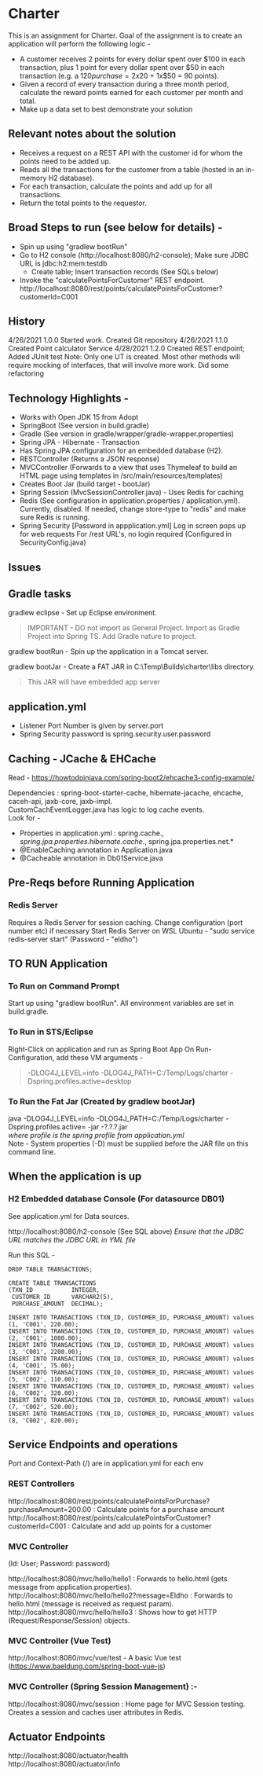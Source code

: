 # Charter

This is an assignment for Charter. Goal of the assignment is to create an application will perform the following logic -

- A customer receives 2 points for every dollar spent over $100 in each transaction, plus 1 point for every dollar spent over $50 in each transaction
(e.g. a $120 purchase = 2x$20 + 1x$50 = 90 points).
- Given a record of every transaction during a three month period, calculate the reward points earned for each customer per month and total.
- Make up a data set to best demonstrate your solution

## Relevant notes about the solution

- Receives a request on a REST API with the customer id for whom the points need to be added up. 
- Reads all the transactions for the customer from a table (hosted in an in-memory H2 database).
- For each transaction, calculate the points and add up for all transactions.
- Return the total points to the requestor.

## Broad Steps to run (see below for details) - 

- Spin up using "gradlew bootRun"
- Go to H2 console (http://localhost:8080/h2-console); Make sure JDBC URL is jdbc:h2:mem:testdb
  - Create table; Insert transaction records (See SQLs below)
- Invoke the "calculatePointsForCustomer" REST endpoint.
  http://localhost:8080/rest/points/calculatePointsForCustomer?customerId=C001

## History

4/26/2021  1.0.0   Started work. Created Git repository
4/26/2021  1.1.0   Created Point calculator Service
4/28/2021  1.2.0   Created REST endpoint; Added JUnit test 
                   Note: Only one UT is created. Most other methods will require mocking of interfaces, that will involve more work.
                   Did some refactoring

## Technology Highlights -

- Works with Open JDK 15 from Adopt
- SpringBoot (See version in build.gradle)
- Gradle (See version in gradle/wrapper/gradle-wrapper.properties)
- Spring JPA - Hibernate - Transaction
- Has Spring JPA configuration for an embedded database (H2).
- RESTController (Returns a JSON response)
- MVCController (Forwards to a view that uses Thymeleaf to build an HTML page using templates in /src/main/resources/templates)
- Creates Boot Jar (build target - bootJar)
- Spring Session (MvcSessionController.java) - Uses Redis for caching
- Redis (See configuration in application.properties / application.yml).
  Currently, disabled. If needed, change store-type to "redis" and make sure Redis is running.
- Spring Security [Password in appplication.yml]
    Log in screen pops up for web requests
    For /rest URL's, no login required (Configured in SecurityConfig.java)

## Issues

## Gradle tasks

gradlew eclipse  - Set up Eclipse environment. 
>IMPORTANT - DO not import as General Project.
>Import as Gradle Project into Spring TS. Add Gradle nature to project. 

gradlew bootRun  - Spin up the application in a Tomcat server. 

gradlew bootJar - Create a FAT JAR in C:\Temp\Builds\charter\libs directory. 
>This JAR will have embedded app server

## application.yml

- Listener Port Number is given by server.port
- Spring Security password is spring.security.user.password

## Caching - JCache & EHCache

Read - https://howtodoinjava.com/spring-boot2/ehcache3-config-example/

Dependencies : spring-boot-starter-cache, hibernate-jacache, ehcache, caceh-api, jaxb-core, jaxb-impl.  
CustomCachEventLogger.java has logic to log cache events.  
Look for -

- Properties in application.yml : spring.cache.*, spring.jpa.properties.hibernate.cache.*, spring.jpa.properties.net.*
- @EnableCaching annotation in Application.java
- @Cacheable annotation in Db01Service.java
  
## Pre-Reqs before Running Application

### Redis Server

Requires a Redis Server for session caching. Change configuration (port number etc) if necessary
Start Redis Server on WSL Ubuntu - "sudo service redis-server start"  (Password - "eldho")

## TO RUN Application

### To Run on Command Prompt

Start up using "gradlew bootRun". All environment variables are set in build.gradle.

### To Run in STS/Eclipse

Right-Click on application and run as Spring Boot App
On Run-Configuration, add these VM arguments - 
>-DLOG4J_LEVEL=info -DLOG4J_PATH=C:/Temp/Logs/charter -Dspring.profiles.active=desktop

### To Run the Fat Jar (Created by gradlew bootJar)

java -DLOG4J_LEVEL=info -DLOG4J_PATH=C:/Temp/Logs/charter -Dspring.profiles.active=<profile> -jar <projectName>-?.?.?.jar   
*where profile is the spring profile from application.yml*  
Note - System properties (-D) must be supplied before the JAR file on this command line.


## When the application is up

### H2 Embedded database Console (For datasource DB01)

See application.yml for Data sources.

http://localhost:8080/h2-console  (See SQL above)
*Ensure that the JDBC URL matches the JDBC URL in YML file*  

Run this SQL -

    DROP TABLE TRANSACTIONS;

    CREATE TABLE TRANSACTIONS
    (TXN_ID           INTEGER,
     CUSTOMER_ID      VARCHAR2(5),
     PURCHASE_AMOUNT  DECIMAL);

    INSERT INTO TRANSACTIONS (TXN_ID, CUSTOMER_ID, PURCHASE_AMOUNT) values (1, 'C001', 220.00);
    INSERT INTO TRANSACTIONS (TXN_ID, CUSTOMER_ID, PURCHASE_AMOUNT) values (2, 'C001', 1000.00);
    INSERT INTO TRANSACTIONS (TXN_ID, CUSTOMER_ID, PURCHASE_AMOUNT) values (3, 'C001', 2200.00);
    INSERT INTO TRANSACTIONS (TXN_ID, CUSTOMER_ID, PURCHASE_AMOUNT) values (4, 'C001', 75.00);
    INSERT INTO TRANSACTIONS (TXN_ID, CUSTOMER_ID, PURCHASE_AMOUNT) values (5, 'C002', 110.00);
    INSERT INTO TRANSACTIONS (TXN_ID, CUSTOMER_ID, PURCHASE_AMOUNT) values (6, 'C002', 320.00);
    INSERT INTO TRANSACTIONS (TXN_ID, CUSTOMER_ID, PURCHASE_AMOUNT) values (7, 'C002', 520.00);
    INSERT INTO TRANSACTIONS (TXN_ID, CUSTOMER_ID, PURCHASE_AMOUNT) values (8, 'C002', 820.00);

## Service Endpoints and operations

Port and Context-Path (/) are in application.yml for each env

### REST Controllers

http://localhost:8080/rest/points/calculatePointsForPurchase?purchaseAmount=200.00 : Calculate points for a purchase amount
http://localhost:8080/rest/points/calculatePointsForCustomer?customerId=C001 : Calculate and add up points for a customer

### MVC Controller

(Id: User; Password: password)

http://localhost:8080/mvc/hello/hello1 : Forwards to hello.html (gets message from application.properties).  
http://localhost:8080/mvc/hello/hello2?message=Eldho : Forwards to hello.html (message is received as request param).  
http://localhost:8080/mvc/hello/hello3 : Shows how to get HTTP (Request/Response/Session) objects.  

### MVC Controller (Vue Test)

http://localhost:8080/mvc/vue/test - A basic Vue test (https://www.baeldung.com/spring-boot-vue-js)

### MVC Controller (Spring Session Management) :-

http://localhost:8080/mvc/session : Home page for MVC Session testing. Creates a session and caches user attributes in Redis.  

## Actuator Endpoints

http://localhost:8080/actuator/health  
http://localhost:8080/actuator/info  
